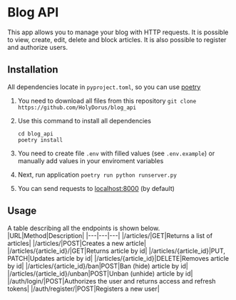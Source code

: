 # Blog API
This app allows you to manage your blog with HTTP requests. It is possible to view, create, edit, delete and block articles. It is also possible to register and authorize users.

## Installation
All dependencies locate in `pyproject.toml`, so you can use [poetry](https://github.com/python-poetry/poetry)
1. You need to download all files from this repository
`git clone https://github.com/HolyDorus/blog_api`

2. Use this command to install all dependencies
    ```
    cd blog_api
    poetry install
    ```

3. You need to create file `.env`  with filled values (see `.env.example`) or manually add values in your enviroment variables

4. Next, run application
`poetry run python runserver.py`

5. You can send requests to [localhost:8000](http://localhost:8000) (by default)

## Usage
A table describing all the endpoints is shown below.
|URL|Method|Description|
|---|---|---|
|/articles/|GET|Returns a list of articles|
|/articles/|POST|Creates a new article|
|/articles/{article_id}/|GET|Returns article by id|
|/articles/{article_id}|PUT, PATCH|Updates article by id|
|/articles/{article_id}|DELETE|Removes article by id|
|/articles/{article_id}/ban|POST|Ban (hide) article by id|
|/articles/{article_id}/unban|POST|Unban (unhide) article by id|
|/auth/login/|POST|Authorizes the user and returns access and refresh tokens|
|/auth/register/|POST|Registers a new user|

